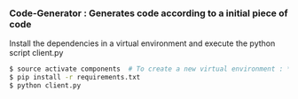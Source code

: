 ### Code-Generator : Generates code according to a initial piece of code
Install the dependencies in a virtual environment and execute the python script client.py
```bash 
$ source activate components  # To create a new virtual environment : *conda create -n <env_name>*
$ pip install -r requirements.txt
$ python client.py
```